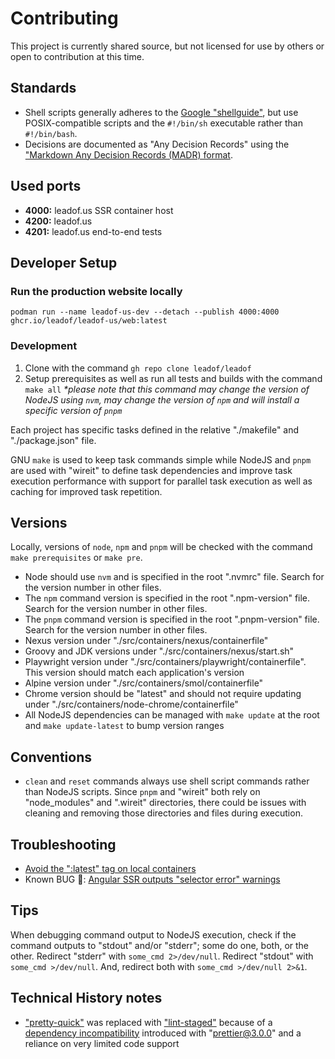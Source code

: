 # Contributing

This project is currently shared source, but not licensed for use by others or open to contribution at this time.

## Standards

-   Shell scripts generally adheres to the [Google "shellguide"](https://google.github.io/styleguide/shellguide.html), but use POSIX-compatible scripts and the `#!/bin/sh` executable rather than `#!/bin/bash`.
-   Decisions are documented as "Any Decision Records" using the ["Markdown Any Decision Records (MADR) format](https://adr.github.io/madr/).

## Used ports

-   **4000:** leadof.us SSR container host
-   **4200:** leadof.us
-   **4201:** leadof.us end-to-end tests

## Developer Setup

### Run the production website locally

`podman run --name leadof-us-dev --detach --publish 4000:4000 ghcr.io/leadof/leadof-us/web:latest`

### Development

1. Clone with the command `gh repo clone leadof/leadof`
2. Setup prerequisites as well as run all tests and builds with the command `make all` _\*please note that this command may change the version of NodeJS using `nvm`, may change the version of `npm` and will install a specific version of `pnpm`_

Each project has specific tasks defined in the relative "./makefile" and "./package.json" file.

GNU `make` is used to keep task commands simple while NodeJS and `pnpm` are used with "wireit" to define task dependencies and improve task execution performance with support for parallel task execution as well as caching for improved task repetition.

## Versions

Locally, versions of `node`, `npm` and `pnpm` will be checked with the command `make prerequisites` or `make pre`.

-   Node should use `nvm` and is specified in the root ".nvmrc" file. Search for the version number in other files.
-   The `npm` command version is specified in the root ".npm-version" file. Search for the version number in other files.
-   The `pnpm` command version is specified in the root ".pnpm-version" file. Search for the version number in other files.
-   Nexus version under "./src/containers/nexus/containerfile"
-   Groovy and JDK versions under "./src/containers/nexus/start.sh"
-   Playwright version under "./src/containers/playwright/containerfile". This version should match each application's version
-   Alpine version under "./src/containers/smol/containerfile"
-   Chrome version should be "latest" and should not require updating under "./src/containers/node-chrome/containerfile"
-   All NodeJS dependencies can be managed with `make update` at the root and `make update-latest` to bump version ranges

## Conventions

-   `clean` and `reset` commands always use shell script commands rather than NodeJS scripts. Since `pnpm` and "wireit" both rely on "node_modules" and ".wireit" directories, there could be issues with cleaning and removing those directories and files during execution.

## Troubleshooting

-   [Avoid the ":latest" tag on local containers](https://stackoverflow.com/a/64057789/6258497)
-   Known BUG 🐛: [Angular SSR outputs "selector error" warnings](https://github.com/ionic-team/ionic-cli/issues/4774)

## Tips

When debugging command output to NodeJS execution, check if the command outputs to "stdout" and/or "stderr"; some do one, both, or the other. Redirect "stderr" with `some_cmd 2>/dev/null`. Redirect "stdout" with `some_cmd >/dev/null`. And, redirect both with `some_cmd >/dev/null 2>&1`.

## Technical History notes

-   ["pretty-quick"](https://github.com/azz/pretty-quick/) was replaced with ["lint-staged"](https://github.com/okonet/lint-staged) because of a [dependency incompatibility](https://github.com/azz/pretty-quick/issues/164) introduced with "prettier@3.0.0" and a reliance on very limited code support
